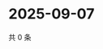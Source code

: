 # 2025-09-07

共 0 条

<!-- BEGIN ZHIHUQUESTIONS -->
<!-- 最后更新时间 Sun Sep 07 2025 14:14:22 GMT+0800 (China Standard Time) -->

<!-- END ZHIHUQUESTIONS -->
